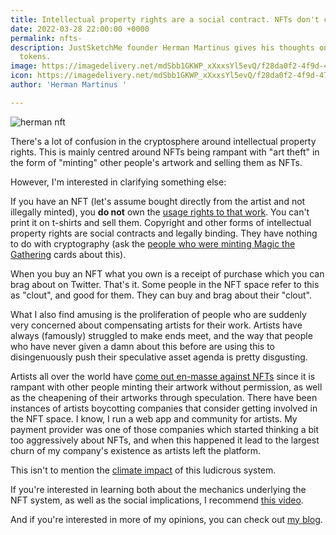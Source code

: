 ```yaml
---
title: Intellectual property rights are a social contract. NFTs don't change that.
date: 2022-03-28 22:00:00 +0000
permalink: nfts-
description: JustSketchMe founder Herman Martinus gives his thoughts on those non-fungible
  tokens.
image: https://imagedelivery.net/mdSbb1GKWP_xXxxsYl5evQ/f28da0f2-4f9d-4704-2fd7-386c86040100/optimised
icon: https://imagedelivery.net/mdSbb1GKWP_xXxxsYl5evQ/f28da0f2-4f9d-4704-2fd7-386c86040100/icon
author: 'Herman Martinus '

---
```

![herman nft](https://imagedelivery.net/mdSbb1GKWP_xXxxsYl5evQ/f28da0f2-4f9d-4704-2fd7-386c86040100/optimised)

There's a lot of confusion in the cryptosphere around intellectual property rights. This is mainly centred around NFTs being rampant with "art theft" in the form of "minting" other people's artwork and selling them as NFTs.

However, I'm interested in clarifying something else:

If you have an NFT (let's assume bought directly from the artist and not illegally minted), you **do not** own the [usage rights to that work](https://techcrunch.com/2021/06/16/no-nfts-arent-copyrights/). You can't print it on t-shirts and sell them. Copyright and other forms of intellectual property rights are social contracts and legally binding. They have nothing to do with cryptography (ask the [people who were minting Magic the Gathering](https://futurism.com/magic-card-nfts) cards about this).

When you buy an NFT what you own is a receipt of purchase which you can brag about on Twitter. That's it. Some people in the NFT space refer to this as "clout", and good for them. They can buy and brag about their "clout".

What I also find amusing is the proliferation of people who are suddenly very concerned about compensating artists for their work. Artists have always (famously) struggled to make ends meet, and the way that people who have never given a damn about this before are using this to disingenuously push their speculative asset agenda is pretty disgusting.

Artists all over the world have [come out en-masse against NFTs](https://futurism.com/why-artists-hate-nfts) since it is rampant with other people minting their artwork without permission, as well as the cheapening of their artworks through speculation. There have been instances of artists boycotting companies that consider getting involved in the NFT space. I know, I run a web app and community for artists. My payment provider was one of those companies which started thinking a bit too aggressively about NFTs, and when this happened it lead to the largest churn of my company's existence as artists left the platform.

This isn't to mention the [climate impact](https://www.theverge.com/2021/3/15/22328203/nft-cryptoart-ethereum-blockchain-climate-change) of this ludicrous system.

If you're interested in learning both about the mechanics underlying the NFT system, as well as the social implications, I recommend [this video](https://www.youtube.com/watch?app=desktop&v=YQ_xWvX1n9g).

And if you're interested in more of my opinions, you can check out [my blog](https://herman.bearblog.dev/).